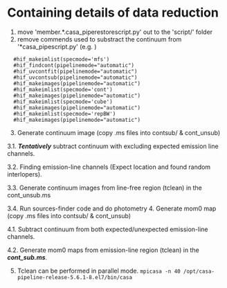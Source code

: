 # Containing details of data reduction

1. move 'member.*.casa_piperestorescript.py' out to the 'script/' folder 
2. remove commends used to substract the continuum from '*casa_pipescript.py' (e.g. )
```
  #hif_makeimlist(specmode='mfs')
  #hif_findcont(pipelinemode="automatic")
  #hif_uvcontfit(pipelinemode="automatic")
  #hif_uvcontsub(pipelinemode="automatic")
  #hif_makeimages(pipelinemode="automatic")
  #hif_makeimlist(specmode='cont')
  #hif_makeimages(pipelinemode="automatic")
  #hif_makeimlist(specmode='cube')
  #hif_makeimages(pipelinemode="automatic")
  #hif_makeimlist(specmode='repBW')
  #hif_makeimages(pipelinemode="automatic")
```
3. Generate continuum image (copy .ms files into contsub/ & cont_unsub)

  3.1. ***Tentatively*** subtract continuum with excluding expected emission line channels.

  3.2. Finding emission-line channels (Expect location and found random interlopers).

  3.3. Generate continuum images from line-free region (tclean) in the cont_unsub.ms

  3.4. Run sources-finder code and do photometry
4. Generate mom0 map (copy .ms files into contsub/ & cont_unsub)

  4.1. Subtract continuum from both expected/unexpected emission-line channels.
  
  4.2. Generate mom0 maps from emission-line region (tclean) in the ***cont_sub.ms***.

5. Tclean can be performed in parallel mode.
   `mpicasa -n 40 /opt/casa-pipeline-release-5.6.1-8.el7/bin/casa`
